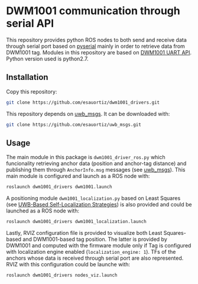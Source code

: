 # DWM1001 communication through serial API

This repository provides python ROS nodes to both send and receive data through serial port based on [pyserial](https://pypi.org/project/pyserial/) mainly in order to retrieve data from DWM1001 tag. Modules in this repository are based on [DWM1001 UART API](https://www.decawave.com/dwm1001/api/). Python version used is python2.7.

## Installation
Copy this repository:
 
```bash
git clone https://github.com/esauortiz/dwm1001_drivers.git
```

This repository depends on [uwb_msgs](https://github.com/esauortiz/uwb_msgs). It can be downloaded with:
```bash
git clone https://github.com/esauortiz/uwb_msgs.git
```
## Usage

The main module in this package is ```dwm1001_driver_ros.py``` which funcionality retrieving anchor data (position and anchor-tag distance) and publishing them through ```AnchorInfo.msg``` messages (see [uwb_msgs](https://github.com/esauortiz/uwb_msgs)). This main module is configured and launch as a ROS node with:

```bash
roslaunch dwm1001_drivers dwm1001.launch
```

A positioning module ```dwm1001_localization.py``` based on Least Squares (see [UWB-Based Self-Localization Strategies](https://www.mdpi.com/1424-8220/20/19/5613)) is also provided and could be launched as a ROS node with:

```bash
roslaunch dwm1001_drivers dwm1001_localization.launch
```

Lastly, RVIZ configuration file is provided to visualize both Least Squares-based and DWM1001-based tag position. The latter is provided by DWM1001 and computed with the firmware module only if Tag is configured with localization engine enabled (```localization_engine: 1```). TFs of the anchors whose data is received through serial port are also represented. RVIZ with this configuration could be launche with:

```bash
roslaunch dwm1001_drivers nodes_viz.launch
```